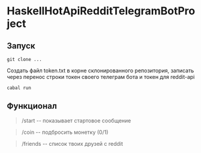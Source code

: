 # HaskellHotApiRedditTelegramBotProject

##  Запуск
```git clone ...```

Создать файл token.txt в корне склонированного репозитория, записать через перенос строки токен своего телеграм бота и токен для reddit-api

```cabal run```

## Функционал
> /start -- показывает стартовое сообщение

> /coin -- подбросить монетку (0/1)

> /friends -- список твоих друзей с reddit
